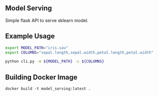 ## Model Serving

Simple flask API to serve sklearn model.

## Example Usage

```bash
export MODEL_PATH="iris.sav"
export COLUMNS="sepal.length,sepal.width,petal.length,petal.width"

python cli.py -m ${MODEL_PATH} -c ${COLUMNS}
```

## Building Docker Image

```
docker build -t model_serving:latest .
```